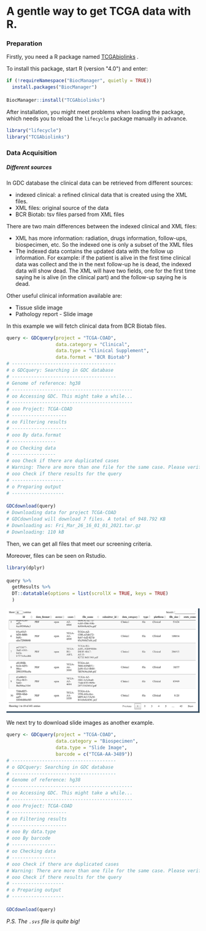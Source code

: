 # A gentle way to get TCGA data with R.

### Preparation

Firstly, you need a R package named [TCGAbiolinks](http://bioconductor.org/packages/release/bioc/html/TCGAbiolinks.html)
.

To install this package, start R (version "4.0") and enter:

```r
if (!requireNamespace("BiocManager", quietly = TRUE))
  install.packages("BiocManager")

BiocManager::install("TCGAbiolinks")
```

After installation, you might meet problems when loading the package, which needs you to reload the `lifecycle` package
manually in advance.

```r
library("lifecycle")
library("TCGAbiolinks")
```

### Data Acquisition

##### Different sources

In GDC database the clinical data can be retrieved from different sources:

* indexed clinical: a refined clinical data that is created using the XML files.
* XML files: original source of the data
* BCR Biotab: tsv files parsed from XML files

There are two main differences between the indexed clinical and XML files:

* XML has more information: radiation, drugs information, follow-ups, biospecimen, etc. So the indexed one is only a
  subset of the XML files
* The indexed data contains the updated data with the follow up information. For example: if the patient is alive in the
  first time clinical data was collect and the in the next follow-up he is dead, the indexed data will show dead. The
  XML will have two fields, one for the first time saying he is alive (in the clinical part) and the follow-up saying he
  is dead.

Other useful clinical information available are:

* Tissue slide image
* Pathology report - Slide image

In this example we will fetch clinical data from BCR Biotab files.

```r
query <- GDCquery(project = "TCGA-COAD",
                  data.category = "Clinical",
                  data.type = "Clinical Supplement",
                  data.format = "BCR Biotab")
# --------------------------------------
# o GDCquery: Searching in GDC database
# --------------------------------------
# Genome of reference: hg38
# --------------------------------------------
# oo Accessing GDC. This might take a while...
# --------------------------------------------
# ooo Project: TCGA-COAD
# --------------------
# oo Filtering results
# --------------------
# ooo By data.format
# ----------------
# oo Checking data
# ----------------
# ooo Check if there are duplicated cases
# Warning: There are more than one file for the same case. Please verify query results. You can use the command View(getResults(query)) in rstudio
# ooo Check if there results for the query
# -------------------
# o Preparing output
# -------------------

GDCdownload(query)
# Downloading data for project TCGA-COAD
# GDCdownload will download 7 files. A total of 948.792 KB
# Downloading as: Fri_Mar_26_16_01_01_2021.tar.gz
# Downloading: 110 kB
```

Then, we can get all files that meet our screening criteria.

Moreover, files can be seen on Rstudio.

```r
library(dplyr)

query %>%
  getResults %>%
  DT::datatable(options = list(scrollX = TRUE, keys = TRUE)
  )
```

![](.README_images/datatable.png)

We next try to download slide images as another example.
```r
query <- GDCquery(project = "TCGA-COAD",
                  data.category = "Biospecimen",
                  data.type = "Slide Image",
                  barcode = c("TCGA-AA-3489"))
# --------------------------------------
# o GDCquery: Searching in GDC database
# --------------------------------------
# Genome of reference: hg38
# --------------------------------------------
# oo Accessing GDC. This might take a while...
# --------------------------------------------
# ooo Project: TCGA-COAD
# --------------------
# oo Filtering results
# --------------------
# ooo By data.type
# ooo By barcode
# ----------------
# oo Checking data
# ----------------
# ooo Check if there are duplicated cases
# Warning: There are more than one file for the same case. Please verify query results. You can use the command View(getResults(query)) in rstudio
# ooo Check if there results for the query
# -------------------
# o Preparing output
# -------------------

GDCdownload(query)
```

*P.S. The `.svs` file is quite big!*